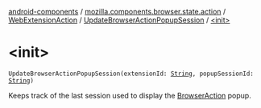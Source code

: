 [android-components](../../../index.md) / [mozilla.components.browser.state.action](../../index.md) / [WebExtensionAction](../index.md) / [UpdateBrowserActionPopupSession](index.md) / [&lt;init&gt;](./-init-.md)

# &lt;init&gt;

`UpdateBrowserActionPopupSession(extensionId: `[`String`](https://kotlinlang.org/api/latest/jvm/stdlib/kotlin/-string/index.html)`, popupSessionId: `[`String`](https://kotlinlang.org/api/latest/jvm/stdlib/kotlin/-string/index.html)`)`

Keeps track of the last session used to display the [BrowserAction](../../-browser-action.md) popup.

